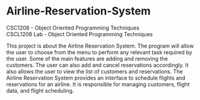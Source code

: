 # Airline-Reservation-System

CSC1208 - Object Oriented Programming Techniques  
CSCL1208 Lab - Object Oriented Programming Techniques  

This project is about the Airline Reservation System. The program will allow the user to choose from the menu to perform any relevant task required by the user. Some of the main features are adding and removing the customers. The user can also add and cancel reservations accordingly. It also allows the user to view the list of customers and reservations. The Airline Reservation System provides an interface to schedule flights and reservations for an airline. It is responsible for managing customers, flight data, and flight scheduling.
